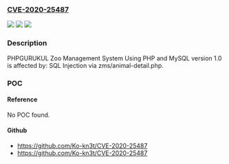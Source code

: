 ### [CVE-2020-25487](https://cve.mitre.org/cgi-bin/cvename.cgi?name=CVE-2020-25487)
![](https://img.shields.io/static/v1?label=Product&message=n%2Fa&color=blue)
![](https://img.shields.io/static/v1?label=Version&message=n%2Fa&color=blue)
![](https://img.shields.io/static/v1?label=Vulnerability&message=n%2Fa&color=brighgreen)

### Description

PHPGURUKUL Zoo Management System Using PHP and MySQL version 1.0 is affected by: SQL Injection via zms/animal-detail.php.

### POC

#### Reference
No POC found.

#### Github
- https://github.com/Ko-kn3t/CVE-2020-25487
- https://github.com/Ko-kn3t/CVE-2020-25487

